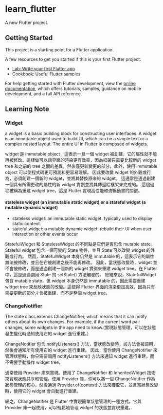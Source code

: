# learn_flutter

A new Flutter project.

## Getting Started

This project is a starting point for a Flutter application.

A few resources to get you started if this is your first Flutter project:

- [Lab: Write your first Flutter app](https://docs.flutter.dev/get-started/codelab)
- [Cookbook: Useful Flutter samples](https://docs.flutter.dev/cookbook)

For help getting started with Flutter development, view the
[online documentation](https://docs.flutter.dev/), which offers tutorials,
samples, guidance on mobile development, and a full API reference.

## Learning Note

### Widget

a widget is a basic building block for constructing user interfaces.
A widget is an immutable object used to build UI, which can be a simple text or a complex nested layout.
The entire UI in Flutter is composed of widgets.

widget 是 immutable object，這表示一旦一個 widget 被創建，它的屬性就不能再被修改。這樣做可以讓界面的渲染更有效率，因為框架只需要比較新的 widget tree 和之前的 tree 之間的差異，然後僅更新變更的部分。此外，使用 immutable object 可以使程式碼更可預測和更容易理解。
因此要改變 widget 的外觀或行為，必須創建一個新的 widget，並將其替換原來的 widget。
這通常是通過創建一個具有所需更改的屬性的新 widget 實例並將其傳遞給框架來完成的。
這個過程被稱為重建 widget tree，這是 Flutter 實現高性能和流暢動畫的關鍵。

#### stateless widget (an immutable static widget) or a stateful widget (a mutable dynamic widget)

- stateless widget: an immutable static widget. typically used to display static content.
- stateful widget: a mutable dynamic widget. rebuild their UI when user interaction or other events occur

StatefulWidget 和 StatelessWidget 的不同點是它們是否包含 mutable state。
Stateful widget 包含一個可變的 State 物件，並且 State 可以改變 widget 的外觀或行為。
然而，StatefulWidget 本身仍然是 immutable 的，這表示它的屬性無法被修改，並且在它被創建之後不能再修改。
因此，當狀態改變時，widget 並不會被修改，而是通過創建一個新的 widget 實例來重建 widget tree。在 Flutter 中，這是通過調用 State 的 setState() 方法觸發的。
總結來說，StatefulWidget 包含 mutable state，但 widget 本身仍然是 immutable 的，因此需要重建 widget tree 來反映狀態的改變。這使得 Flutter 界面的渲染更加高效，因為只有需要更新的部分才會被重建，而不是整個 widget tree。

### ChangeNotifier

The state class extends ChangeNotifier, which means that it can notify others about its own changes. For example, if the current word pair changes, some widgets in the app need to know.(實現狀態管理，可以在狀態發生變化時通知使用它的 widget 進行重建。)

ChangeNotifier 包含 notifyListeners() 方法，當狀態改變時，該方法會被調用，然後會通知所有使用它的 widget 進行重建。
因此，當你使用 ChangeNotifier 來管理狀態時，你只需要調用 notifyListeners() 方法來通知 widget 進行重建，而不需要手動操作 widget tree。

通常使用 Provider 庫來實現。使用了 ChangeNotifier 和 InheritedWidget 技術來實現狀態共享和管理。使用 Provider 庫，你可以將一個 ChangeNotifier 作為狀態管理的核心，然後通過 Provider.of(context) 方法來獲取它，並且當狀態改變時，使用它的 widget 會自動進行重建。

總之，ChangeNotifier 是 Flutter 中實現簡單狀態管理的一種方式，它與 Provider 庫一起使用，可以輕鬆地管理 widget 的狀態並實現重建。
